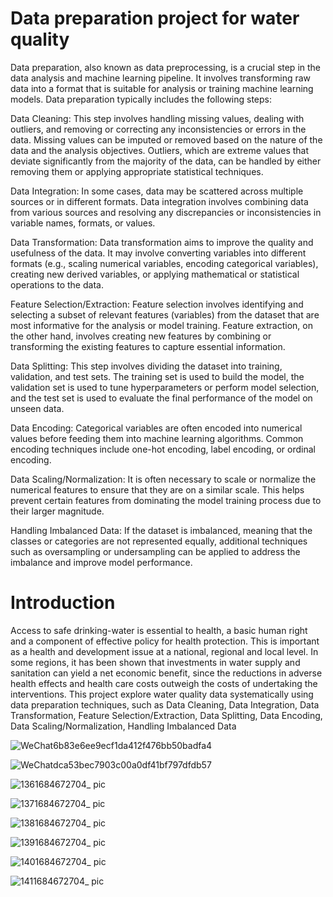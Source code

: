 # Data preparation project for water quality

Data preparation, also known as data preprocessing, is a crucial step in the data analysis and machine learning pipeline. It involves transforming raw data into a format that is suitable for analysis or training machine learning models. Data preparation typically includes the following steps:

Data Cleaning: This step involves handling missing values, dealing with outliers, and removing or correcting any inconsistencies or errors in the data. Missing values can be imputed or removed based on the nature of the data and the analysis objectives. Outliers, which are extreme values that deviate significantly from the majority of the data, can be handled by either removing them or applying appropriate statistical techniques.

Data Integration: In some cases, data may be scattered across multiple sources or in different formats. Data integration involves combining data from various sources and resolving any discrepancies or inconsistencies in variable names, formats, or values.

Data Transformation: Data transformation aims to improve the quality and usefulness of the data. It may involve converting variables into different formats (e.g., scaling numerical variables, encoding categorical variables), creating new derived variables, or applying mathematical or statistical operations to the data.

Feature Selection/Extraction: Feature selection involves identifying and selecting a subset of relevant features (variables) from the dataset that are most informative for the analysis or model training. Feature extraction, on the other hand, involves creating new features by combining or transforming the existing features to capture essential information.

Data Splitting: This step involves dividing the dataset into training, validation, and test sets. The training set is used to build the model, the validation set is used to tune hyperparameters or perform model selection, and the test set is used to evaluate the final performance of the model on unseen data.

Data Encoding: Categorical variables are often encoded into numerical values before feeding them into machine learning algorithms. Common encoding techniques include one-hot encoding, label encoding, or ordinal encoding.

Data Scaling/Normalization: It is often necessary to scale or normalize the numerical features to ensure that they are on a similar scale. This helps prevent certain features from dominating the model training process due to their larger magnitude.

Handling Imbalanced Data: If the dataset is imbalanced, meaning that the classes or categories are not represented equally, additional techniques such as oversampling or undersampling can be applied to address the imbalance and improve model performance.

# Introduction
Access to safe drinking-water is essential to health, a basic human right and a component of effective policy for health protection. This is important as a health and development issue at a national, regional and local level. In some regions, it has been shown that investments in water supply and sanitation can yield a net economic benefit, since the reductions in adverse health effects and health care costs outweigh the costs of undertaking the interventions.
This project explore water quality data systematically using data preparation techniques, such as Data Cleaning, Data Integration, Data Transformation, Feature Selection/Extraction, Data Splitting, Data Encoding, Data Scaling/Normalization, Handling Imbalanced Data

![WeChat6b83e6ee9ecf1da412f476bb50badfa4](https://github.com/libomun/data_preparation/assets/99610621/829c603e-cf76-4000-a78b-655888050022)

![WeChatdca53bec7903c00a0df41bf797dfdb57](https://github.com/libomun/data_preparation/assets/99610621/40fc4b12-8321-436d-afdb-c99cf9533307)

![1361684672704_ pic](https://github.com/libomun/data_preparation/assets/99610621/3a1bc66d-6a4e-4959-a615-78cbf2c80d42)

![1371684672704_ pic](https://github.com/libomun/data_preparation/assets/99610621/978da0aa-44ae-496d-a67e-346f144c165d)

![1381684672704_ pic](https://github.com/libomun/data_preparation/assets/99610621/3e895be6-4212-4020-a42a-41fcf9165993)

![1391684672704_ pic](https://github.com/libomun/data_preparation/assets/99610621/b80de3fa-d973-47c3-8b61-e95c811eb9b3)

![1401684672704_ pic](https://github.com/libomun/data_preparation/assets/99610621/a96a83f8-2192-4be3-a877-8ad9209895f4)

![1411684672704_ pic](https://github.com/libomun/data_preparation/assets/99610621/e1337298-912d-48ee-bf9e-20068fdadd6c)

